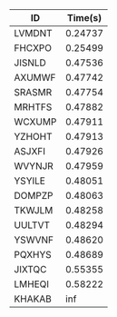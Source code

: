 |ID|Time(s)|
|-|-|
|LVMDNT|0.24737|
|FHCXPO|0.25499|
|JISNLD|0.47536|
|AXUMWF|0.47742|
|SRASMR|0.47754|
|MRHTFS|0.47882|
|WCXUMP|0.47911|
|YZHOHT|0.47913|
|ASJXFI|0.47926|
|WVYNJR|0.47959|
|YSYILE|0.48051|
|DOMPZP|0.48063|
|TKWJLM|0.48258|
|UULTVT|0.48294|
|YSWVNF|0.48620|
|PQXHYS|0.48689|
|JIXTQC|0.55355|
|LMHEQI|0.58222|
|KHAKAB|inf|
